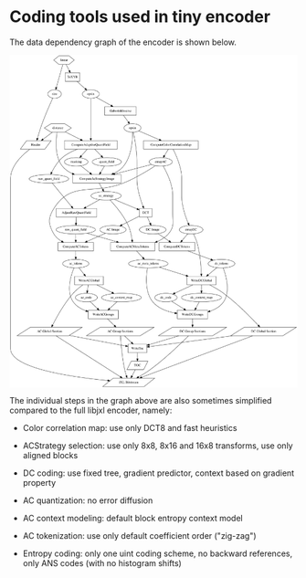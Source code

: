 # Coding tools used in tiny encoder

The data dependency graph of the encoder is shown below.

<img src="data_flow.svg" align="center" alt="Data Flow Chart">

The individual steps in the graph above are also sometimes simplified compared
to the full libjxl encoder, namely:

* Color correlation map: use only DCT8 and fast heuristics

* ACStrategy selection: use only 8x8, 8x16 and 16x8 transforms, use only
  aligned blocks

* DC coding: use fixed tree, gradient predictor, context based on gradient
  property

* AC quantization: no error diffusion

* AC context modeling: default block entropy context model

* AC tokenization: use only default coefficient order ("zig-zag")

* Entropy coding: only one uint coding scheme, no backward references, only ANS
  codes (with no histogram shifts)